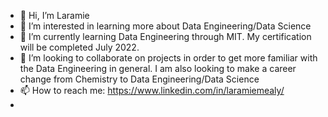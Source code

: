 - 👋 Hi, I’m Laramie
- 👀 I’m interested in learning more about Data Engineering/Data Science
- 🌱 I’m currently learning Data Engineering through MIT.  My certification will be completed July 2022.
- 💞️ I’m looking to collaborate on projects in order to get more familiar with the Data Engineering in general.  I am also looking to make a career change from Chemistry to Data Engineering/Data Science
- 📫 How to reach me: <a href="LinkedIn">https://www.linkedin.com/in/laramiemealy/</a>
- 

<!---
Wyoming406/Wyoming406 is a ✨ special ✨ repository because its `README.md` (this file) appears on your GitHub profile.
You can click the Preview link to take a look at your changes.
--->
